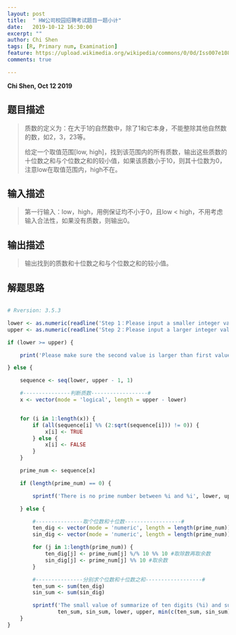 ```yaml
---
layout: post
title:  " HW公司校园招聘考试题目一题小计"
date:   2019-10-12 16:30:00
excerpt: ""
author: Chi Shen
tags: [R, Primary num, Examination]
feature: https://upload.wikimedia.org/wikipedia/commons/0/0d/Iss007e10807.jpg
comments: true

---
```


**Chi Shen, Oct 12 2019**

## 题目描述

> 质数的定义为：在大于1的自然数中，除了1和它本身，不能整除其他自然数的数，如2，3，23等。
>
> 给定一个取值范围[low, high]，找到该范围内的所有质数，输出这些质数的十位数之和与个位数之和的较小值，如果该质数小于10，则其十位数为0，注意low在取值范围内，high不在。

## 输入描述

> 第一行输入：low，high，用例保证均不小于0，且low < high，不用考虑输入合法性，如果没有质数，则输出0。

## 输出描述

> 输出找到的质数和十位数之和与个位数之和的较小值。

## 解题思路

```R

# Rversion: 3.5.3

lower <- as.numeric(readline('Step 1：Please input a smaller integer value larger than 1:'))
upper <- as.numeric(readline('Step 2：Please input a larger integer value larger than 1:'))

if (lower >= upper) {

	print('Please make sure the second value is larger than first value！')

} else {

	sequence <- seq(lower, upper - 1, 1)

	#---------------判断质数------------------#
	x <- vector(mode = 'logical', length = upper - lower)


	for (i in 1:length(x)) {
		if (all(sequence[i] %% (2:sqrt(sequence[i])) != 0)) {
			x[i] <- TRUE
		} else {
			x[i] <- FALSE
		}
	}

	prime_num <- sequence[x]

	if (length(prime_num) == 0) {

		sprintf('There is no prime number between %i and %i', lower, upper)

	} else {

		#---------------取个位数和十位数------------------#
		ten_dig <- vector(mode = 'numeric', length = length(prime_num))
		sin_dig <- vector(mode = 'numeric', length = length(prime_num))

		for (j in 1:length(prime_num)) {
			ten_dig[j] <- prime_num[j] %/% 10 %% 10 #取除数再取余数
			sin_dig[j] <- prime_num[j] %% 10 #取余数
		}

		#---------------分别求个位数和十位数之和------------------#
		ten_sum <- sum(ten_dig)
		sin_sum <- sum(sin_dig)

		sprintf('The small value of summarize of ten digits (%i) and summarize of single digits (%i) in prime number in [%i，%i）is: %i',
				ten_sum, sin_sum, lower, upper, min(c(ten_sum, sin_sum)))
	}	
}

```

